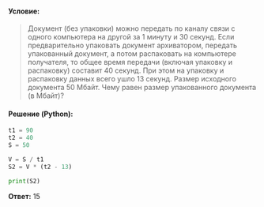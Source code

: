 #### Условие:
> Документ (без упаковки) можно передать по каналу связи с одного компьютера на другой за 1 минуту и 30 секунд. Если предварительно упаковать документ архиватором, передать упакованный документ, а потом распаковать на компьютере получателя, то общее время передачи (включая упаковку и распаковку) составит 40 секунд. При этом на упаковку и распаковку данных всего ушло 13 секунд. Размер исходного документа 50 Мбайт. Чему равен размер упакованного документа (в Мбайт)? 

#### Решение (Python):
```python
t1 = 90
t2 = 40
S = 50

V = S / t1
S2 = V * (t2 - 13)

print(S2)
```

**Ответ:** 15
